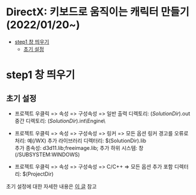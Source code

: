 # DirectX: 키보드로 움직이는 캐릭터 만들기(2022/01/20~)

- [step1 창 띄우기](#step1-창-띄우기)
    - [초기 설정](#초기-설정)

# step1 창 띄우기
## 초기 설정

- 프로젝트 우클릭 => 속성 => 구성속성 => 일반
출력 디렉토리: $(SolutionDir)$.out\
중간 디렉토리: $(SolutionDir)$.int\Engine\

- 프로젝트 우클릭 => 속성 => 구성속성 => 링커 => 모든 옵션
링커 경고를 오류로 처리: 예(/WX)
추가 라이브러리 디렉터리: $(SolutionDir).lib\
추가 종속성: d3d11.lib;freeimage.lib; 추가
하위 시스템: 창(/SUBSYSTEM:WINDOWS)

- 프로젝트 우클릭 => 속성 => 구성속성 => C/C++ => 모든 옵션
추가 포함 디렉터리: $(ProjectDir)

초기 설정에 대한 자세한 내용은 [이 글](https://blog.naver.com/jiy12345/222642266600) 참고
